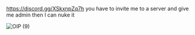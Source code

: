 https://discord.gg/XSkxnpZq7h
 you have to invite me to a server and give me admin then I can nuke it



![OIP (9)](https://github.com/BBk44/nova/assets/131423625/c89c5fbe-ac49-4786-a80b-b36b9a19934a)

